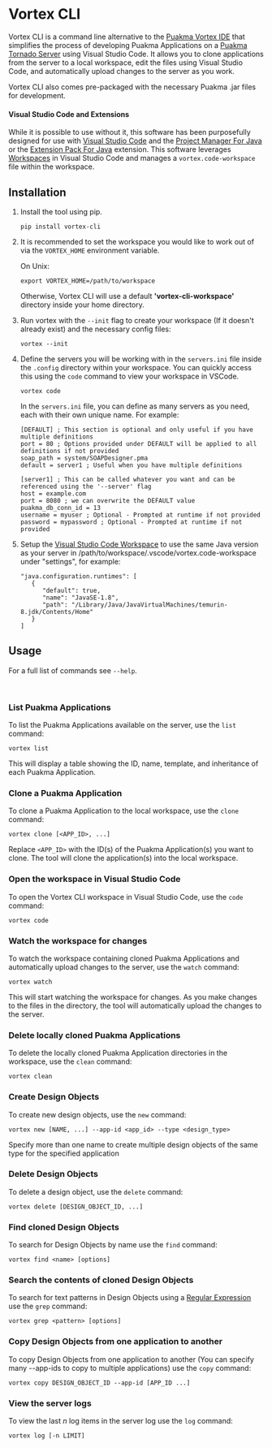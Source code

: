 # Vortex CLI

Vortex CLI is a command line alternative to the [Puakma Vortex IDE](https://github.com/brendonupson/PuakmaVortex) that simplifies the process of developing Puakma Applications on a [Puakma Tornado Server](https://github.com/brendonupson/Puakma) using Visual Studio Code. It allows you to clone applications from the server to a local workspace, edit the files using Visual Studio Code, and automatically upload changes to the server as you work.

Vortex CLI also comes pre-packaged with the necessary Puakma .jar files for development.

#### Visual Studio Code and Extensions

While it is possible to use without it, this software has been purposefully designed for use with [Visual Studio Code](https://github.com/microsoft/vscode) and the [Project Manager For Java](https://marketplace.visualstudio.com/items?itemName=vscjava.vscode-java-dependency) or the [Extension Pack For Java](https://marketplace.visualstudio.com/items?itemName=vscjava.vscode-java-pack) extension. This software leverages [Workspaces](https://code.visualstudio.com/docs/editor/workspaces) in Visual Studio Code and manages a `vortex.code-workspace` file within the workspace.

## Installation

1. Install the tool using pip.

   ```
   pip install vortex-cli
   ```

2. It is recommended to set the workspace you would like to work out of via the `VORTEX_HOME` environment variable.

   On Unix:

   ```
   export VORTEX_HOME=/path/to/workspace
   ```

   Otherwise, Vortex CLI will use a default **'vortex-cli-workspace'** directory inside your home directory.

3. Run vortex with the `--init` flag to create your workspace (If it doesn't already exist) and the necessary config files:
   ```
   vortex --init
   ```

4. Define the servers you will be working with in the `servers.ini` file inside the `.config` directory within your workspace. You can quickly access this using the `code` command to view your workspace in VSCode.

   ```
   vortex code
   ```

   In the `servers.ini` file, you can define as many servers as you need, each with their own unique name. For example:

   ```
   [DEFAULT] ; This section is optional and only useful if you have multiple definitions
   port = 80 ; Options provided under DEFAULT will be applied to all definitions if not provided
   soap_path = system/SOAPDesigner.pma
   default = server1 ; Useful when you have multiple definitions

   [server1] ; This can be called whatever you want and can be referenced using the '--server' flag
   host = example.com
   port = 8080 ; we can overwrite the DEFAULT value
   puakma_db_conn_id = 13
   username = myuser ; Optional - Prompted at runtime if not provided
   password = mypassword ; Optional - Prompted at runtime if not provided
   ```

4. Setup the [Visual Studio Code Workspace](https://code.visualstudio.com/docs/editor/workspaces) to use the same Java version as your server in /path/to/workspace/.vscode/vortex.code-workspace under "settings", for example:
   ```
   "java.configuration.runtimes": [
      {
         "default": true,
         "name": "JavaSE-1.8",
         "path": "/Library/Java/JavaVirtualMachines/temurin-8.jdk/Contents/Home"
      }
   ]
   ```

## Usage

For a full list of commands see `--help`.

<br/>

### List Puakma Applications

To list the Puakma Applications available on the server, use the `list` command:

```
vortex list
```

This will display a table showing the ID, name, template, and inheritance of each Puakma Application.

### Clone a Puakma Application

To clone a Puakma Application to the local workspace, use the `clone` command:

```
vortex clone [<APP_ID>, ...]
```

Replace `<APP_ID>` with the ID(s) of the Puakma Application(s) you want to clone. The tool will clone the application(s) into the local workspace.

### Open the workspace in Visual Studio Code

To open the Vortex CLI workspace in Visual Studio Code, use the `code` command:

```
vortex code
```

### Watch the workspace for changes

To watch the workspace containing cloned Puakma Applications and automatically upload changes to the server, use the `watch` command:

```
vortex watch
```

This will start watching the workspace for changes. As you make changes to the files in the directory, the tool will automatically upload the changes to the server.

### Delete locally cloned Puakma Applications

To delete the locally cloned Puakma Application directories in the workspace, use the `clean` command:

```
vortex clean
```

### Create Design Objects

To create new design objects, use the `new` command:

```
vortex new [NAME, ...] --app-id <app_id> --type <design_type>
```

Specify more than one name to create multiple design objects of the same type for the specified application

### Delete Design Objects

To delete a design object, use the `delete` command:

```
vortex delete [DESIGN_OBJECT_ID, ...]
```

### Find cloned Design Objects

To search for Design Objects by name use the `find` command:

```
vortex find <name> [options]
```

### Search the contents of cloned Design Objects

To search for text patterns in Design Objects using a [Regular Expression](https://learn.microsoft.com/en-us/dotnet/standard/base-types/regular-expression-language-quick-reference) use the `grep` command:

```
vortex grep <pattern> [options]
```

### Copy Design Objects from one application to another

To copy Design Objects from one application to another (You can specify many --app-ids to copy to multiple applications) use the `copy` command:

```
vortex copy DESIGN_OBJECT_ID --app-id [APP_ID ...]
```

### View the server logs

To view the last _n_ log items in the server log use the `log` command:

```
vortex log [-n LIMIT]
```
